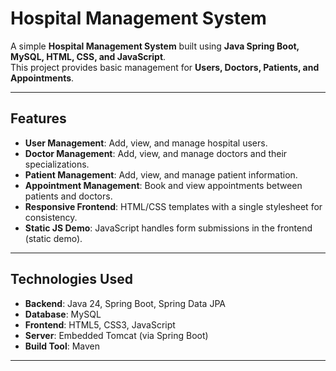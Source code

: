 # Hospital Management System

A simple **Hospital Management System** built using **Java Spring Boot, MySQL, HTML, CSS, and JavaScript**.  
This project provides basic management for **Users, Doctors, Patients, and Appointments**.

---

## Features

- **User Management**: Add, view, and manage hospital users.
- **Doctor Management**: Add, view, and manage doctors and their specializations.
- **Patient Management**: Add, view, and manage patient information.
- **Appointment Management**: Book and view appointments between patients and doctors.
- **Responsive Frontend**: HTML/CSS templates with a single stylesheet for consistency.
- **Static JS Demo**: JavaScript handles form submissions in the frontend (static demo).

---

## Technologies Used

- **Backend**: Java 24, Spring Boot, Spring Data JPA
- **Database**: MySQL
- **Frontend**: HTML5, CSS3, JavaScript
- **Server**: Embedded Tomcat (via Spring Boot)
- **Build Tool**: Maven

---
